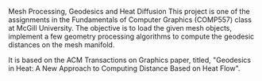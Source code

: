 Mesh Processing, Geodesics and Heat Diffusion
This project is one of the assignments in the Fundamentals of Computer Graphics (COMP557) class at McGill University. The objective is to load the given mesh objects, implement a few geometry processing algorithms to compute the geodesic distances on the mesh manifold. 

It is based on the ACM Transactions on Graphics paper, titled, "Geodesics in Heat: A New Approach to Computing Distance Based on Heat Flow".




